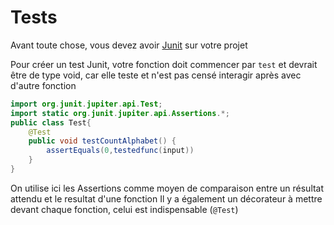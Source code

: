 # Tests

Avant toute chose, vous devez avoir [Junit](https://www.jetbrains.com/help/idea/junit.html#intellij) sur votre projet


Pour créer un test Junit, votre fonction doit commencer par `test` et devrait être de type void, car elle teste et n'est pas censé interagir après avec d'autre fonction
```java
import org.junit.jupiter.api.Test;
import static org.junit.jupiter.api.Assertions.*;
public class Test{
    @Test
    public void testCountAlphabet() {
        assertEquals(0,testedfunc(input))
    }
}
```
On utilise ici les Assertions comme moyen de comparaison entre un résultat attendu et le resultat d'une fonction
Il y a également un décorateur à mettre devant chaque fonction, celui est indispensable (`@Test`)